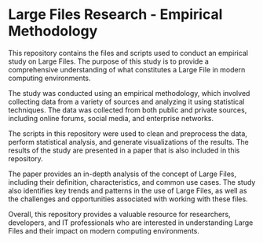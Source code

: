 # Large Files Research - Empirical Methodology
 
This repository contains the files and scripts used to conduct an empirical study on Large Files. The purpose of this study is to provide a comprehensive understanding of what constitutes a Large File in modern computing environments.

The study was conducted using an empirical methodology, which involved collecting data from a variety of sources and analyzing it using statistical techniques. The data was collected from both public and private sources, including online forums, social media, and enterprise networks.

The scripts in this repository were used to clean and preprocess the data, perform statistical analysis, and generate visualizations of the results. The results of the study are presented in a paper that is also included in this repository.

The paper provides an in-depth analysis of the concept of Large Files, including their definition, characteristics, and common use cases. The study also identifies key trends and patterns in the use of Large Files, as well as the challenges and opportunities associated with working with these files.

Overall, this repository provides a valuable resource for researchers, developers, and IT professionals who are interested in understanding Large Files and their impact on modern computing environments.
